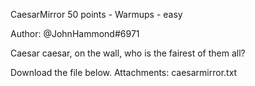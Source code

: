 CaesarMirror
50 points - Warmups - easy

Author: @JohnHammond#6971

Caesar caesar, on the wall, who is the fairest of them all?

Download the file below.
Attachments: caesarmirror.txt
